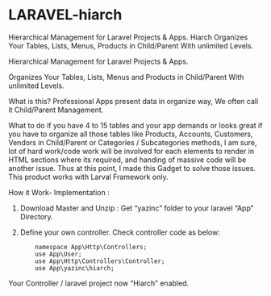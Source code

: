 # LARAVEL-hiarch

Hierarchical Management for Laravel Projects &amp; Apps. Hiarch Organizes Your Tables, Lists, Menus, Products in Child/Parent With unlimited Levels.   

Hierarchical Management for Laravel Projects & Apps. 

Organizes Your Tables, Lists, Menus and Products in Child/Parent With unlimited Levels. 

What is this?
Professional Apps present data in organize way, We often call it Child/Parent Management.

What to do if you have 4 to 15 tables and your app demands or looks great if you have to organize all those tables like Products, Accounts, Customers, Vendors in Child/Parent or Categories / Subcategories methods, I am sure,  lot of hard work/code work  will be involved for each elements to render in HTML sections where its required, and handing of massive code will be another issue.
 Thus at this point, I made this Gadget to solve those issues. This product works with Larval Framework only.


How it Work- Implementation : 
1.	Download Master and Unzip : Get  “yazinc” folder to your laravel “App” Directory. 
2.	Define your own controller.  Check  controller code as below:


            namespace App\Http\Controllers;
            use App\User;
            use App\Http\Controllers\Controller;
            use App\yazinc\hiarch;   	

Your Controller / laravel project now “Hiarch” enabled.  
